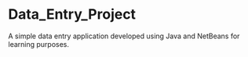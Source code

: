 # Data_Entry_Project
A simple data entry application developed using Java and NetBeans for learning purposes.
